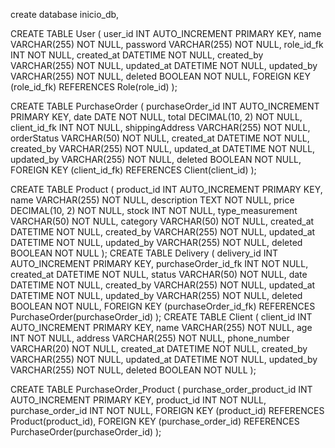 create database inicio_db, 

CREATE TABLE User (
    user_id INT AUTO_INCREMENT PRIMARY KEY,
    name VARCHAR(255) NOT NULL,
    password VARCHAR(255) NOT NULL,
    role_id_fk INT NOT NULL,
    created_at DATETIME NOT NULL,
    created_by VARCHAR(255) NOT NULL,
    updated_at DATETIME NOT NULL,
    updated_by VARCHAR(255) NOT NULL,
    deleted BOOLEAN NOT NULL,
    FOREIGN KEY (role_id_fk) REFERENCES Role(role_id)
);

CREATE TABLE PurchaseOrder (
    purchaseOrder_id INT AUTO_INCREMENT PRIMARY KEY,
    date DATE NOT NULL,
    total DECIMAL(10, 2) NOT NULL,
    client_id_fk INT NOT NULL,
    shippingAddress VARCHAR(255) NOT NULL,
    orderStatus VARCHAR(50) NOT NULL,
    created_at DATETIME NOT NULL,
    created_by VARCHAR(255) NOT NULL,
    updated_at DATETIME NOT NULL,
    updated_by VARCHAR(255) NOT NULL,
    deleted BOOLEAN NOT NULL,
    FOREIGN KEY (client_id_fk) REFERENCES Client(client_id)
);


CREATE TABLE Product (
    product_id INT AUTO_INCREMENT PRIMARY KEY,
    name VARCHAR(255) NOT NULL,
    description TEXT NOT NULL,
    price DECIMAL(10, 2) NOT NULL,
    stock INT NOT NULL,
    type_measurement VARCHAR(50) NOT NULL,
    category VARCHAR(50) NOT NULL,
    created_at DATETIME NOT NULL,
    created_by VARCHAR(255) NOT NULL,
    updated_at DATETIME NOT NULL,
    updated_by VARCHAR(255) NOT NULL,
    deleted BOOLEAN NOT NULL
);
CREATE TABLE Delivery (
    delivery_id INT AUTO_INCREMENT PRIMARY KEY,
    purchaseOrder_id_fk INT NOT NULL,
    created_at DATETIME NOT NULL,
    status VARCHAR(50) NOT NULL,
    date DATETIME NOT NULL,
    created_by VARCHAR(255) NOT NULL,
    updated_at DATETIME NOT NULL,
    updated_by VARCHAR(255) NOT NULL,
    deleted BOOLEAN NOT NULL,
    FOREIGN KEY (purchaseOrder_id_fk) REFERENCES PurchaseOrder(purchaseOrder_id)
);
CREATE TABLE Client (
    client_id INT AUTO_INCREMENT PRIMARY KEY,
    name VARCHAR(255) NOT NULL,
    age INT NOT NULL,
    address VARCHAR(255) NOT NULL,
    phone_number VARCHAR(20) NOT NULL,
    created_at DATETIME NOT NULL,
    created_by VARCHAR(255) NOT NULL,
    updated_at DATETIME NOT NULL,
    updated_by VARCHAR(255) NOT NULL,
    deleted BOOLEAN NOT NULL
);

CREATE TABLE PurchaseOrder_Product (
    purchase_order_product_id INT AUTO_INCREMENT PRIMARY KEY,
    product_id INT NOT NULL,
    purchase_order_id INT NOT NULL,
    FOREIGN KEY (product_id) REFERENCES Product(product_id),
    FOREIGN KEY (purchase_order_id) REFERENCES PurchaseOrder(purchaseOrder_id)
);

